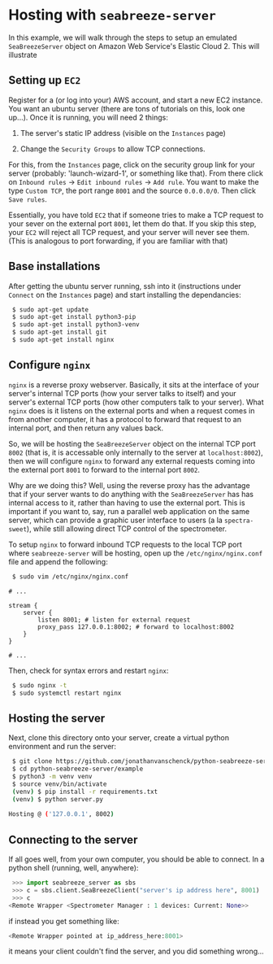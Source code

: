 # Hosting with `seabreeze-server`
In this example, we will walk through the steps to setup an emulated 
`SeaBreezeServer` object on Amazon Web Service's Elastic Cloud 2. This will
illustrate 


## Setting up `EC2`
Register for a (or log into your) AWS account, and start a new EC2 instance.
You want an ubuntu server (there are tons of tutorials on this, look one up...).
Once it is running, you will need 2 things:

1) The server's static IP address (visible on the `Instances` page)

2) Change the `Security Groups` to allow TCP connections.

For this, from the `Instances` page, click on the security group link for
your server (probably: 'launch-wizard-1', or something like that). From there
click on `Inbound rules` -> `Edit inbound rules` -> `Add rule`. You want to
make the type `Custom TCP`, the port range `8001` and the source `0.0.0.0/0`. 
Then click `Save rules`.

Essentially, you have told `EC2` that if someone tries to make a TCP request
to your sever on the external port `8001`, let them do that. If you skip this
step, your `EC2` will reject all TCP request, and your server will never see
them. (This is analogous to port forwarding, if you are familiar with that)  

## Base installations
After getting the ubuntu server running, ssh into it (instructions under `Connect`
on the `Instances` page) and start installing the 
dependancies:
```bash
 $ sudo apt-get update
 $ sudo apt-get install python3-pip
 $ sudo apt-get install python3-venv
 $ sudo apt-get install git
 $ sudo apt-get install nginx
```

## Configure `nginx`
`nginx` is a reverse proxy webserver. Basically, it sits at the interface of
your server's internal TCP ports (how your server talks to itself) and your
server's external TCP ports (how other computers talk to your server). What 
`nginx` does is it listens on the external ports and when a request comes in
from another computer, it has a protocol to forward that request to an internal
port, and then return any values back.

So, we will be hosting the `SeaBreezeServer` object on the internal TCP port 
`8002` (that is, it is accessable only internally to the server at `localhost:8002`),
then we will configure `nginx` to forward any external requests coming into
the external port `8001` to forward to the internal port `8002`.

Why are we doing this? Well, using the reverse proxy has the advantage that if
your server wants to do anything with the `SeaBreezeServer` has has internal
access to it, rather than having to use the external port. This is important
if you want to, say, run a parallel web application on the same server, which
can provide a graphic user interface to users (a la `spectra-sweet`), while
still allowing direct TCP control of the spectrometer.

To setup `nginx` to forward inbound TCP requests  to the local TCP
port where `seabreeze-server` will be hosting, open up the `/etc/nginx/nginx.conf`
file and append the following:
```bash
 $ sudo vim /etc/nginx/nginx.conf
```
```
# ...

stream {
    server {
        listen 8001; # listen for external request
        proxy_pass 127.0.0.1:8002; # forward to localhost:8002
    }
}

# ...

```
Then, check for syntax errors and restart `nginx`:
```bash
 $ sudo nginx -t
 $ sudo systemctl restart nginx
```

## Hosting the server
Next, clone this directory onto your server, create a virtual python environment
and run the server:
```bash
 $ git clone https://github.com/jonathanvanschenck/python-seabreeze-server.git
 $ cd python-seabreeze-server/example
 $ python3 -m venv venv
 $ source venv/bin/activate
 (venv) $ pip install -r requirements.txt
 (venv) $ python server.py
 
Hosting @ ('127.0.0.1', 8002)

```

## Connecting to the server
If all goes well, from your own computer, you should be able to connect. In
a python shell (running, well, anywhere):
```python
 >>> import seabreeze_server as sbs
 >>> c = sbs.client.SeaBreezeClient("server's ip address here", 8001)
 >>> c
<Remote Wrapper <Spectrometer Manager : 1 devices: Current: None>>
```
if instead you get something like:
```python
<Remote Wrapper pointed at ip_address_here:8001>
```
it means your client couldn't find the server, and you did something wrong...
